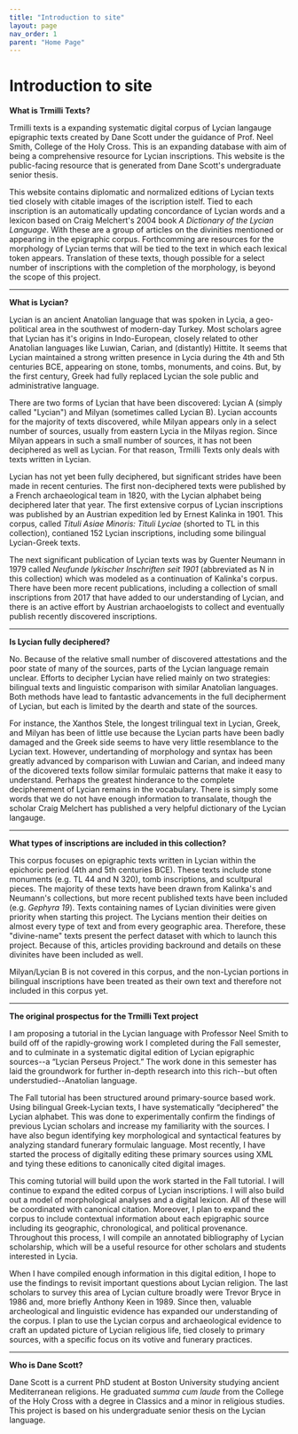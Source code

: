 ```yaml
---
title: "Introduction to site"
layout: page
nav_order: 1
parent: "Home Page"
---
```


# Introduction to site 

**What is Trmilli Texts?**

Trmilli texts is a expanding systematic digital corpus of Lycian langauge epigraphic texts created by Dane Scott under the guidance of Prof. Neel Smith, College of the Holy Cross. This is an expanding database with aim of being a comprehensive resource for Lycian inscriptions. This website is the public-facing resource that is generated from Dane Scott's undergraduate senior thesis. 

This website contains diplomatic and normalized editions of Lycian texts tied closely with citable images of the iscription istelf. Tied to each inscription is an automatically updating concordance of Lycian words and a lexicon based on Craig Melchert's 2004 book *A Dictionary of the Lycian Language*. With these are a group of articles on the divinities mentioned  or appearing in the epigraphic corpus. Forthcomming are resources for the morphology of Lycian terms that will be tied to the text in which each lexical token appears. Translation of these texts, though possible for a select number of inscriptions with the completion of the morphology, is beyond the scope of this project.  

---

**What is Lycian?**

Lycian is an ancient Anatolian language that was spoken in Lycia, a geo-political area in the southwest of modern-day Turkey. Most scholars agree that Lycian has it's origins in Indo-European, closely related to other Anatolian languages like Luwian, Carian, and (distantly) Hittite. It seems that Lycian maintained a strong written presence in Lycia during the 4th and 5th centuries BCE, appearing on stone, tombs, monuments, and coins. But, by the first century, Greek had fully replaced Lycian the sole public and administrative language.  

There are two forms of Lycian that have been discovered: Lycian A (simply called "Lycian") and Milyan (sometimes called Lycian B). Lycian accounts for the majority of texts discovered, while Milyan appears only in a select number of sources, usually from eastern Lycia in the Milyas region. Since Milyan appears in such a small number of sources, it has not been deciphered as well as Lycian. For that reason, Trmilli Texts only deals with texts written in Lycian. 

Lycian has not yet been fully deciphered, but significant strides have been made in recent centuries. The first non-deciphered texts were published by a French archaeological team in 1820, with the Lycian alphabet being deciphered later that year. The first extensive corpus of Lycian inscriptions was published by an Austrian expedition led by Ernest Kalinka in 1901. This corpus, called *Tituli Asiae Minoris: Tituli Lyciae* (shorted to TL in this collection), contianed 152 Lycian inscriptions, including some bilingual Lycian-Greek texts. 

The next significant publication of Lycian texts was by Guenter Neumann in 1979 called *Neufunde lykischer Inschriften seit 1901* (abbreviated as N in this collection) which was modeled as a continuation of Kalinka's corpus. There have been more recent publications, including a collection of small inscriptions from 2017 that have added to our understanding of Lycian, and there is an active effort by Austrian archaoelogists to collect and eventually publish recently discovered inscriptions. 

---

**Is Lycian fully deciphered?**

No. Because of the relative small number of discovered attestations and the poor state of many of the sources, parts of the Lycian language remain unclear. Efforts to decipher Lycian have relied mainly on two strategies: bilingual texts and linguistic comparison with similar Anatolian languages. Both methods have lead to fantastic advancements in the full decipherment of Lycian, but each is limited by the dearth and state of the sources. 

For instance, the Xanthos Stele, the longest trilingual text in Lycian, Greek, and Milyan has been of little use because the Lycian parts have been badly damaged and the Greek side seems to have very little resemblance to the Lycian text. However, undertanding of morphology and syntax has been greatly advanced by comparison with Luwian and Carian, and indeed many of the dicovered texts follow similar formulaic patterns that make it easy to understand. Perhaps the greatest hinderance to the complete decipherement of Lycian remains in the vocabulary. There is simply some words that we do not have enough information to transalate, though the scholar Craig Melchert has published a very helpful dictionary of the Lycian langauge. 

---

**What types of inscriptions are included in this collection?**

This corpus focuses on epigraphic texts written in Lycian within the epichoric period (4th and 5th centuries BCE). These texts include stone monuments (e.g. TL 44 and N 320), tomb inscriptions, and scultpural pieces. The majority of these texts have been drawn from Kalinka's and Neumann's collections, but more recent published texts have been included (e.g. *Gephyra 19*). Texts containing names of Lycian divinities were given priority when starting this project. The Lycians mention their deities on almost every type of text and from every geographic area. Therefore, these "divine-name" texts present the perfect dataset with which to launch this project. Because of this, articles providing backround and details on these divinites have been included as well. 

Milyan/Lycian B is not covered in this corpus, and the non-Lycian portions in bilingual inscriptions have been treated as their own text and therefore not included in this corpus yet.

---

**The original prospectus for the Trmilli Text project**

I am proposing a tutorial in the Lycian language with Professor Neel Smith to build off of the rapidly-growing work I completed during the Fall semester, and to culminate in a systematic digital edition of Lycian epigraphic sources--a “Lycian Perseus Project.” The work done in this semester has laid the groundwork for further in-depth research into this rich--but often understudied--Anatolian language.

The Fall tutorial has been structured around primary-source based work. Using bilingual Greek-Lycian texts, I have systematically “deciphered” the Lycian alphabet. This was done to experimentally confirm the findings of previous Lycian scholars and increase my familiarity with the sources. I have also begun identifying key morphological and syntactical features by analyzing standard funerary formulaic language. Most recently, I have started the process of digitally editing these primary sources using XML and tying these editions to canonically cited digital images.

This coming tutorial will build upon the work started in the Fall tutorial. I will continue to expand the edited corpus of Lycian inscriptions. I will also build out a model of morphological analyses and a digital lexicon. All of these will be coordinated with canonical citation. Moreover, I plan to expand the corpus to include contextual information about each epigraphic source including its geographic, chronological, and political provenance.  Throughout this process, I will compile an annotated bibliography of Lycian scholarship, which will be a useful resource for other scholars and students interested in Lycia.

When I have compiled enough information in this digital edition, I hope to use the findings to revisit important questions about Lycian religion. The last scholars to survey this area of Lycian culture broadly were Trevor Bryce in 1986 and, more briefly Anthony Keen in 1989. Since then, valuable archeological and linguistic evidence has expanded our understanding of the corpus. I plan to use the Lycian corpus and archaeological evidence to craft an updated picture of Lycian religious life, tied closely to primary sources, with a specific focus on its votive and funerary practices.

---

**Who is Dane Scott?**

Dane Scott is a current PhD student at Boston University studying ancient Mediterranean religions. He graduated *summa cum laude* from the College of the Holy Cross with a degree in Classics and a minor in religious studies. This project is based on his undergraduate senior thesis on the Lycian language. 

